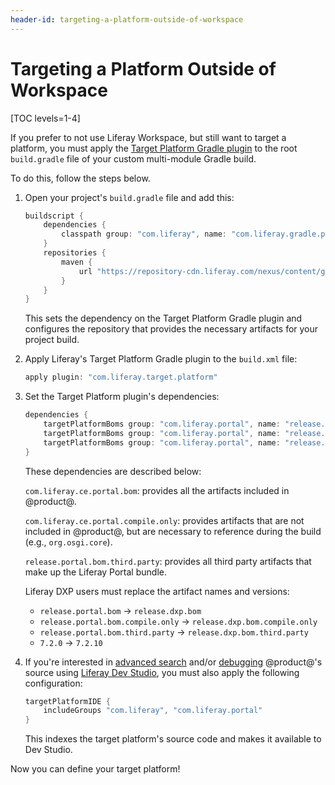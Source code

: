 ```yaml
---
header-id: targeting-a-platform-outside-of-workspace
---
```


# Targeting a Platform Outside of Workspace

[TOC levels=1-4]

If you prefer to not use Liferay Workspace, but still want to target a platform,
you must apply the 
[Target Platform Gradle plugin](/docs/7-2/reference/-/knowledge_base/r/target-platform-gradle-plugin)
to the root `build.gradle` file of your custom multi-module Gradle build.

To do this, follow the steps below.

1.  Open your project's `build.gradle` file and add this:

    ```groovy
    buildscript {
        dependencies {
            classpath group: "com.liferay", name: "com.liferay.gradle.plugins.target.platform", version: "2.0.0"
        }
        repositories {
            maven {
                url "https://repository-cdn.liferay.com/nexus/content/groups/public"
            }
        }
    }
    ```

    This sets the dependency on the Target Platform Gradle plugin and configures
    the repository that provides the necessary artifacts for your project build.

2.  Apply Liferay's Target Platform Gradle plugin to the `build.xml` file:

    ```groovy
    apply plugin: "com.liferay.target.platform"
    ```

3.  Set the Target Platform plugin's dependencies:

    ```groovy
    dependencies {
        targetPlatformBoms group: "com.liferay.portal", name: "release.portal.bom", version: "7.2.0"
        targetPlatformBoms group: "com.liferay.portal", name: "release.portal.bom.compile.only", version: "7.2.0"
        targetPlatformBoms group: "com.liferay.portal", name: "release.portal.bom.third.party", version: "7.2.0"
    }
    ```

    These dependencies are described below:

    `com.liferay.ce.portal.bom`: provides all the artifacts included in
    @product@.

    `com.liferay.ce.portal.compile.only`: provides artifacts that are not
    included in @product@, but are necessary to reference during the build
    (e.g., `org.osgi.core`).

    `release.portal.bom.third.party`: provides all third party artifacts that
    make up the Liferay Portal bundle.

    Liferay DXP users must replace the artifact names and versions:

    - `release.portal.bom` &rarr; `release.dxp.bom`
    - `release.portal.bom.compile.only` &rarr; `release.dxp.bom.compile.only`
    - `release.portal.bom.third.party` &rarr; `release.dxp.bom.third.party`
    - `7.2.0` &rarr; `7.2.10`

4.  If you're interested in
[advanced search](/docs/7-2/reference/-/knowledge_base/r/searching-product-source-in-dev-studio)
and/or
[debugging](/docs/7-2/reference/-/knowledge_base/r/debugging-product-source-in-dev-studio)
@product@'s source using
[Liferay Dev Studio](/docs/7-2/reference/-/knowledge_base/r/liferay-dev-studio),
you must also apply the following configuration:

    ```groovy
    targetPlatformIDE {
        includeGroups "com.liferay", "com.liferay.portal"
    }
    ```

    This indexes the target platform's source code and makes it available to
    Dev Studio.

Now you can define your target platform!
